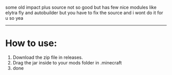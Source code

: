 some old impact plus source not so good but has few nice modules like elytra fly and autobuilder but you have to fix the source and i wont do it for u so yea

-------------------------------------------------

# How to use: 
1. Download the zip file in releases.
2. Drag the jar inside to your mods folder in .minecraft
3. done
